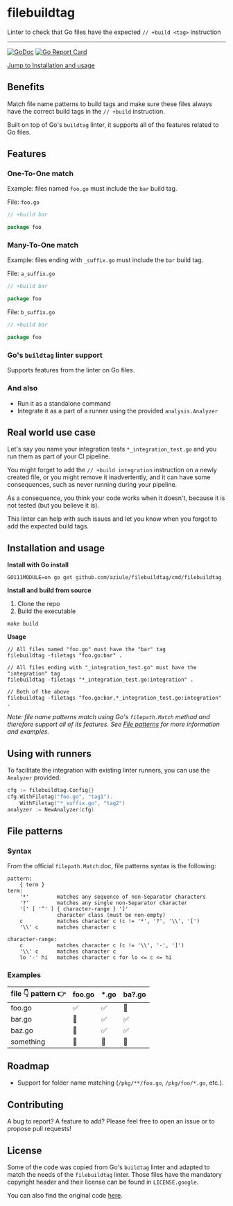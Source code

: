 # filebuildtag
Linter to check that Go files have the expected `// +build <tag>` instruction

---

[![GoDoc](https://godoc.org/github.com/aziule/filebuildtag?status.svg)](https://godoc.org/github.com/aziule/filebuildtag)
[![Go Report Card](https://goreportcard.com/badge/github.com/aziule/filebuildtag)](https://goreportcard.com/report/github.com/aziule/filebuildtag)

[Jump to Installation and usage](#installation-and-usage)

## Benefits

Match file name patterns to build tags and make sure these files always have the correct build tags in the `// +build` instruction.

Built on top of Go's `buildtag` linter, it supports all of the features related to Go files.

## Features

### One-To-One match

Example: files named `foo.go` must include the `bar` build tag.

File: `foo.go`
```go
// +build bar

package foo
```

### Many-To-One match

Example: files ending with `_suffix.go` must include the `bar` build tag.

File: `a_suffix.go`
```go
// +build bar

package foo
```

File: `b_suffix.go`
```go
// +build bar

package foo
```

### Go's `buildtag` linter support

Supports features from the linter on Go files.

### And also

* Run it as a standalone command
* Integrate it as a part of a runner using the provided `analysis.Analyzer`

## Real world use case

Let's say you name your integration tests `*_integration_test.go` and you run them as part of your CI pipeline.

You might forget to add the `// +build integration` instruction on a newly created file, or you might remove it inadvertently, 
and it can have some consequences, such as never running during your pipeline.

As a consequence, you think your code works when it doesn't, because it is not tested (but you believe it is).

This linter can help with such issues and let you know when you forgot to add the expected build tags.

## Installation and usage

**Install with Go install**

```shell
GO111MODULE=on go get github.com/aziule/filebuildtag/cmd/filebuildtag
```

**Install and build from source**
1. Clone the repo
2. Build the executable
```shell
make build
```

**Usage**

```shell
// All files named "foo.go" must have the "bar" tag
filebuildtag -filetags "foo.go:bar" .

// All files ending with "_integration_test.go" must have the "integration" tag
filebuildtag -filetags "*_integration_test.go:integration" .

// Both of the above
filebuildtag -filetags "foo.go:bar,*_integration_test.go:integration" .
```

*Note: file name patterns match using Go's `filepath.Match` method and therefore support all of its features.
See [File patterns](#file-patterns) for more information and examples.*

## Using with runners

To facilitate the integration with existing linter runners, you can use the `Analyzer` provided:
```go
cfg := filebuildtag.Config{}
cfg.WithFiletag("foo.go", "tag1").
    WithFiletag("*_suffix.go", "tag2")
analyzer := NewAnalyzer(cfg)
```

## File patterns

### Syntax

From the official `filepath.Match` doc, file patterns syntax is the following:

```
pattern:
	{ term }
term:
	'*'         matches any sequence of non-Separator characters
	'?'         matches any single non-Separator character
	'[' [ '^' ] { character-range } ']'
	            character class (must be non-empty)
	c           matches character c (c != '*', '?', '\\', '[')
	'\\' c      matches character c

character-range:
	c           matches character c (c != '\\', '-', ']')
	'\\' c      matches character c
	lo '-' hi   matches character c for lo <= c <= hi
```

### Examples

| file 👇 pattern 👉 | foo.go | *.go | ba?.go |
|-----------|--------|------|--------|
| foo.go    | ✅     | ✅   | 🚫     |
| bar.go    | 🚫     | ✅   | ✅     |
| baz.go    | 🚫     | ✅   | ✅     |
| something | 🚫     | 🚫   | 🚫     |

## Roadmap

* Support for folder name matching (`/pkg/**/foo.go`, `/pkg/foo/*.go`, etc.).

## Contributing

A bug to report? A feature to add? Please feel free to open an issue or to propose pull requests!

## License

Some of the code was copied from Go's `buildtag` linter and adapted to match the needs of the `filebuildtag` linter.
Those files have the mandatory copyright header and their license can be found in `LICENSE.google`.

You can also find the original code [here](https://github.com/golang/tools/tree/master/go/analysis/passes/buildtag).